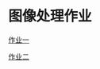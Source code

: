 # 图像处理作业

[作业一](https://github.com/qq734628996/image_processing/tree/master/homework1)

[作业二](https://github.com/qq734628996/image_processing/tree/master/homework2)
